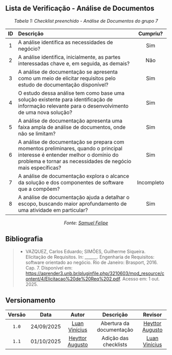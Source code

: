 ## Lista de Verificação - Análise de Documentos

*<p style="text-align: center;">Tabela 1: Checklist preenchido - Análise de Documentos do grupo 7</p>*

| ID  | Descrição                                                                                                       | Cumpriu? |
|:---:|:---------------------------------------------------------------------------------------------------------------|:--------:|
| 1   | A análise identifica as necessidades de negócio?                                                               |     Sim     |
| 2   | A análise identifica, inicialmente, as partes interessadas chave e, em seguida, as demais?                     |    Não      |
| 3   | A análise de documentação se apresenta como um meio de elicitar requisitos pelo estudo de documentação disponível? |   Sim       |
| 4   | O estudo dessa análise tem como base uma solução existente para identificação de informação relevante para o desenvolvimento de uma nova solução? |     Sim     |
| 5   | A análise de documentação apresenta uma faixa ampla de análise de documentos, onde não se limitam?             |   Sim       |
| 6   | A análise de documentação se prepara com momentos preliminares, quando o principal interesse é entender melhor o domínio do problema e tornar as necessidades de negócio mais específicas? |     Sim     |
| 7   | A análise de documentação explora o alcance da solução e dos componentes de software que a compõem?            |    Incompleto      |
| 8   | A análise de documentação ajuda a detalhar o escopo, buscando maior aprofundamento de uma atividade em particular? |     Sim     |

*<p style="text-align: center;">Fonte: [Samuel Felipe](https://github.com/TerminaKng05) </p>*

## Bibliografia 

> - VAZQUEZ, Carlos Eduardo; SIMÕES, Guilherme Siqueira. Elicitação de Requisitos. In: ______. Engenharia de Requisitos: software orientado ao negócio. Rio de Janeiro: Brasport, 2016. Cap. 7. Disponível em: <https://aprender3.unb.br/pluginfile.php/3210603/mod_resource/content/4/Elicitacao%20de%20Req%202.pdf>. Acesso em: 1 out. 2025.

## Versionamento

| Versão | Data       | Autor               | Descrição                       | Revisor |
|:--------:|:------------:|:---------------:|:-------------------------------:|:---------:|
| ``1.0``    | 24/09/2025 | [Luan Vinícius](https://github.com/luannvi)  | Abertura da documentação | [Heyttor Augusto](https://github.com/H3ytt0r62)  |
|  ``1.1``   | 01/10/2025 | [Heyttor Augusto](https://github.com/H3ytt0r62)  | Adição das checklists   | [Luan Vinícius](https://github.com/luannvi) | 